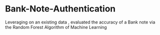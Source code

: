 # Bank-Note-Authentication
Leveraging on an existing data , evaluated the accuracy of a Bank note via the Random Forest Algorithm of Machine Learning
